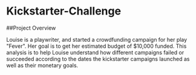 # Kickstarter-Challenge

##Project Overview

Louise is a playwriter, and started a crowdfunding campaign for her play "Fever". Her goal is to get her estimated budget of $10,000 funded. This analysis is to help Louise understand how different campaigns failed or succeeded according to the dates the kickstarter campaigns launched as well as their monetary goals.

